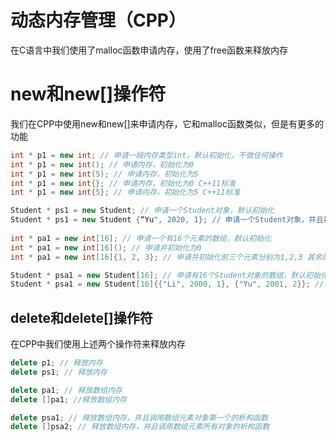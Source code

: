 # 动态内存管理（CPP）

在C语言中我们使用了malloc函数申请内存，使用了free函数来释放内存

# new和new[]操作符

我们在CPP中使用new和new[]来申请内存，它和malloc函数类似，但是有更多的功能

```c++
int * p1 = new int; // 申请一段内存类型int，默认初始化，不做任何操作
int * p1 = new int(); // 申请内存，初始化为0
int * p1 = new int(5); // 申请内存，初始化为5
int * p1 = new int{}; // 申请内存，初始化为0 C++11标准
int * p1 = new int{5}; // 申请内存，初始化为5 C++11标准

Student * ps1 = new Student; // 申请一个Student对象，默认初始化
Student * ps1 = new Student {“Yu", 2020, 1}; // 申请一个Student对象，并且初始化 C++11标准
    
int * pa1 = new int[16]; // 申请一个有16个元素的数组，默认初始化
int * pa1 = new int[16](); // 申请并初始化为0
int * pa1 = new int[16]{1, 2, 3}; // 申请并初始化前三个元素分别为1,2,3 其余的为0

Student * psa1 = new Student[16]; // 申请有16个Student对象的数组，默认初始化
Student * psa1 = new Student[16]{{"Li", 2000, 1}, {"Yu", 2001, 2}}; // 申请并初始化前两个对象          
```

## delete和delete[]操作符

在CPP中我们使用上述两个操作符来释放内存

```c++
delete p1; // 释放内存
delete ps1; // 释放内存

delete pa1; // 释放数组内存
delete []pa1; //释放数组内存

delete psa1; // 释放数组内存，并且调用数组元素对象第一个的析构函数
delete []psa2; // 释放数组内存，并且调用数组元素所有对象的析构函数
```